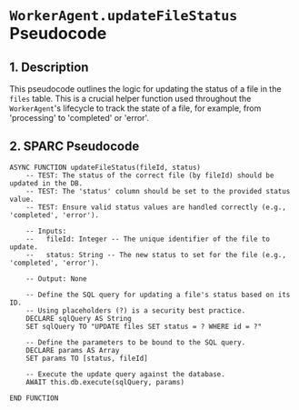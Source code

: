 # `WorkerAgent.updateFileStatus` Pseudocode

## 1. Description

This pseudocode outlines the logic for updating the status of a file in the `files` table. This is a crucial helper function used throughout the `WorkerAgent`'s lifecycle to track the state of a file, for example, from 'processing' to 'completed' or 'error'.

## 2. SPARC Pseudocode

```plaintext
ASYNC FUNCTION updateFileStatus(fileId, status)
    -- TEST: The status of the correct file (by fileId) should be updated in the DB.
    -- TEST: The 'status' column should be set to the provided status value.
    -- TEST: Ensure valid status values are handled correctly (e.g., 'completed', 'error').

    -- Inputs:
    --   fileId: Integer -- The unique identifier of the file to update.
    --   status: String -- The new status to set for the file (e.g., 'completed', 'error').

    -- Output: None

    -- Define the SQL query for updating a file's status based on its ID.
    -- Using placeholders (?) is a security best practice.
    DECLARE sqlQuery AS String
    SET sqlQuery TO "UPDATE files SET status = ? WHERE id = ?"

    -- Define the parameters to be bound to the SQL query.
    DECLARE params AS Array
    SET params TO [status, fileId]

    -- Execute the update query against the database.
    AWAIT this.db.execute(sqlQuery, params)

END FUNCTION